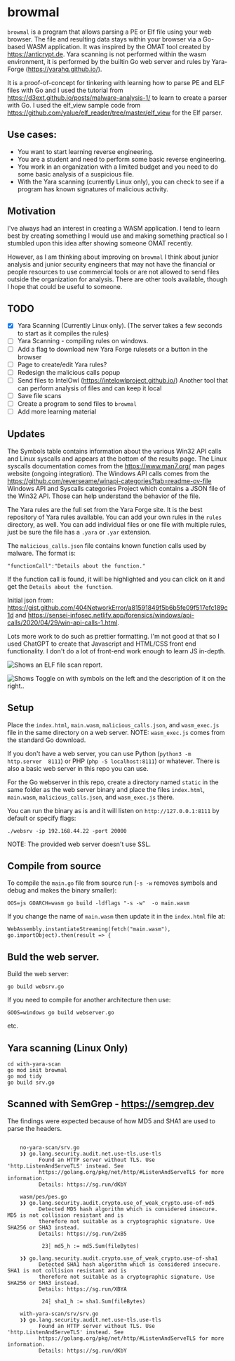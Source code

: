 # browmal

`browmal` is a program that allows parsing a PE or Elf file using your web browser. The file and resulting data stays within your browser via a Go-based WASM application. It was inspired by the OMAT tool created by https://anticrypt.de. Yara scanning is not performed within the wasm environment, it is performed by the builtin Go web server and rules by Yara-Forge (https://yarahq.github.io/).

It is a proof-of-concept for tinkering with learning how to parse PE and ELF files with Go and I used the tutorial from https://d3ext.github.io/posts/malware-analysis-1/ to learn to create a parser with Go. I used the elf_view sample code from https://github.com/yalue/elf_reader/tree/master/elf_view for the Elf parser.

## Use cases:

- You want to start learning reverse engineering.
- You are a student and need to perform some basic reverse engineering.
- You work in an organization with a limited budget and you need to do some basic analysis of a suspicious file.
- With the Yara scanning (currently Linux only), you can check to see if a program has known signatures of malicious activity.

## Motivation

I've always had an interest in creating a WASM application. I tend to learn best by creating something I would use and making something practical so I stumbled upon this idea after showing someone OMAT recently.

However, as I am thinking about improving on `browmal` I think about junior analysis and junior security engineers that may not have the financial or people resources to use commercial tools or are not allowed to send files outside the organization for analysis. There are other tools available, though I hope that could be useful to someone.

## TODO

- [X] Yara Scanning (Currently Linux only). (The server takes a few seconds to start as it compiles the rules)
- [ ] Yara Scanning - compiling rules on windows.
- [ ] Add a flag to download new Yara Forge rulesets or a button in the browser
- [ ] Page to create/edit Yara rules?
- [ ] Redesign the malicious calls popup
- [ ] Send files to IntelOwl (https://intelowlproject.github.io/) Another tool that can perform analysis of files and can keep it local
- [ ] Save file scans
- [ ] Create a program to send files to `browmal`
- [ ] Add more learning material

## Updates

The Symbols table contains information about the various Win32 API calls and Linux syscalls and appears at the bottom of the results page. The Linux syscalls documentation comes from the https://www.man7.org/ man pages website (ongoing integration). The Windows API calls comes from the https://github.com/reverseame/winapi-categories?tab=readme-ov-file Windows API and Syscalls categories Project which contains a JSON file of the Win32 API. Those can help understand the behavior of the file.

The Yara rules are the full set from the Yara Forge site. It is the best repository of Yara rules available. You can add your own rules in the `rules` directory, as well. You can add individual files or one file with multiple rules, just be sure the file has a `.yara` or `.yar` extension.

The `malicious_calls.json` file contains known function calls used by malware. The format is:

```
"functionCall":"Details about the function."
```
If the function call is found, it will be highlighted and you can click on it and get the `Details about the function`.

Initial json from: https://gist.github.com/404NetworkError/a81591849f5b6b5fe09f517efc189c1d and https://sensei-infosec.netlify.app/forensics/windows/api-calls/2020/04/29/win-api-calls-1.html.

Lots more work to do such as prettier formatting. I'm not good at that so I used ChatGPT to create that Javascript and HTML/CSS front end functionality.  I don't do a lot of front-end work enough to learn JS in-depth.

![Shows an ELF file scan report.](/assets/elf.png?raw=true "Shows an ELF file scan report.")


![Shows Toggle on with symbols on the left and the description of it on the right..](/assets/elf.png?raw=true "Shows a Toggle on with symbols on the left and the description of it on the right.")

## Setup

Place the `index.html`, `main.wasm`, `malicious_calls.json`, and `wasm_exec.js` file in the same directory on a web server. NOTE: `wasm_exec.js` comes from the standard Go download.

If you don't have a web server, you can use Python (`python3 -m http.server  8111`) or PHP (`php -S localhost:8111`) or whatever. There is also a basic web server in this repo you can use.

For the Go webserver in this repo, create a directory named `static` in the same folder as the web server binary and place the files `index.html`, `main.wasm`, `malicious_calls.json`, and `wasm_exec.js` there.

You can run the binary as is and it will listen on `http://127.0.0.1:8111` by default or specify flags:

`./websrv -ip 192.168.44.22 -port 20000`

NOTE: The provided web server doesn't use SSL.

## Compile from source

To compile the `main.go` file from source run (`-s -w` removes symbols and debug and makes the binary smaller):

```
OOS=js GOARCH=wasm go build -ldflags "-s -w"  -o main.wasm 
```

If you change the name of `main.wasm` then update it in the `index.html` file at:

```
WebAssembly.instantiateStreaming(fetch("main.wasm"), go.importObject).then(result => {
```

## Buld the web server.

Build the web server:

```
go build websrv.go
```
If you need to compile for another architecture then use:

```
GOOS=windows go build webserver.go
```
etc.

## Yara scanning (Linux Only)
```
cd with-yara-scan
go mod init browmal
go mod tidy
go build srv.go
```
## Scanned with SemGrep - https://semgrep.dev

The findings were expected because of how MD5 and SHA1 are used to parse the headers.
```

    no-yara-scan/srv.go
    ❯❱ go.lang.security.audit.net.use-tls.use-tls
          Found an HTTP server without TLS. Use 'http.ListenAndServeTLS' instead. See
          https://golang.org/pkg/net/http/#ListenAndServeTLS for more information.   
          Details: https://sg.run/dKbY                                               
                                                                                     
    wasm/pes/pes.go
    ❯❱ go.lang.security.audit.crypto.use_of_weak_crypto.use-of-md5
          Detected MD5 hash algorithm which is considered insecure. MD5 is not collision resistant and is
          therefore not suitable as a cryptographic signature. Use SHA256 or SHA3 instead.               
          Details: https://sg.run/2xB5                                                                   
                                                                                                         
           23┆ md5_h := md5.Sum(fileBytes)
   
    ❯❱ go.lang.security.audit.crypto.use_of_weak_crypto.use-of-sha1
          Detected SHA1 hash algorithm which is considered insecure. SHA1 is not collision resistant and is
          therefore not suitable as a cryptographic signature. Use SHA256 or SHA3 instead.                 
          Details: https://sg.run/XBYA                                                                     
                                                                                                           
           24┆ sha1_h := sha1.Sum(fileBytes)
                                            
    with-yara-scan/srv/srv.go
    ❯❱ go.lang.security.audit.net.use-tls.use-tls
          Found an HTTP server without TLS. Use 'http.ListenAndServeTLS' instead. See
          https://golang.org/pkg/net/http/#ListenAndServeTLS for more information.   
          Details: https://sg.run/dKbY                                               
                                                                                     
```
